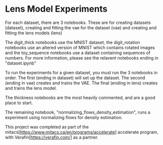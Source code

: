 # Lens Model Experiments  
For each dataset, there are 3 notebooks. These are for creating datasets (dataset), creating and fitting the vae for the dataset (vae) and creating and fitting the lens models (lens)  

The digit_thick notebooks use the MNIST dataset, the digit_rotation notebooks use an altered version of MNIST which contains rotated images and the toy_sequence notebooks use a dataset containing sequences of numbers. For more information, please see the relavent notebooks ending in "dataset.ipynb"

To run the experiments for a given dataset, you must run the 3 notebooks in order. The first (ending in dataset) will set up the dataset. The second (ending in vae) creates and trains the VAE. The final (ending in lens) creates and trains the lens model. 

The thickness notebooks are the most heavily commented, and are a good place to start.

The remaining notebook, "normalizing_flows_density_estimation", runs a experiment using normalizing flows for density estimation.

This project was completed as part of the mitacs[https://www.mitacs.ca/en/programs/accelerate] accelerate program, with Verafin[https://verafin.com/] as a partner. 
